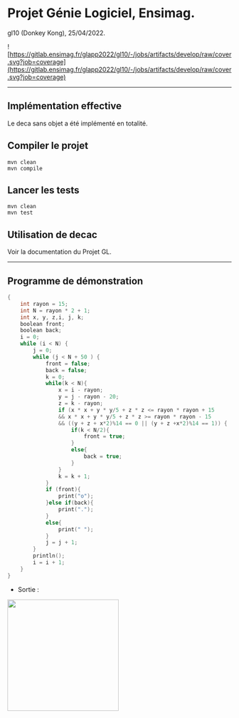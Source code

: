 # Projet Génie Logiciel, Ensimag.
gl10 (Donkey Kong), 25/04/2022.

![https://gitlab.ensimag.fr/glapp2022/gl10/-/jobs/artifacts/develop/raw/cover.svg?job=coverage](https://gitlab.ensimag.fr/glapp2022/gl10/-/jobs/artifacts/develop/raw/cover.svg?job=coverage)

---
## Implémentation effective
Le deca sans objet a été implémenté en totalité.

## Compiler le projet
```
mvn clean
mvn compile
```

## Lancer les tests
```
mvn clean
mvn test
```

## Utilisation de decac
Voir la documentation du Projet GL.

---
## Programme de démonstration

```c
{
    int rayon = 15;
    int N = rayon * 2 + 1;
    int x, y, z,i, j, k;
    boolean front;
    boolean back;
    i = 0;
    while (i < N) {
        j = 0;
        while (j < N + 50 ) {
            front = false;
            back = false;
            k = 0;
            while(k < N){
                x = i - rayon;
                y = j - rayon - 20;
                z = k - rayon;
                if (x * x + y * y/5 + z * z <= rayon * rayon + 15
                && x * x + y * y/5 + z * z >= rayon * rayon - 15
                && ((y + z + x*2)%14 == 0 || (y + z +x*2)%14 == 1)) {
                    if(k < N/2){
                        front = true;
                    }
                    else{
                        back = true;
                    }
                }
                k = k + 1;
            }
            if (front){
                print("o");
            }else if(back){
                print(".");
            }
            else{
                print(" ");
            }
            j = j + 1;
        }
        println();
        i = i + 1;
    }
}

```
- Sortie :
<img src="https://cdn.discordapp.com/attachments/896722660027953162/985791297895931924/unknown.png" width=250>
